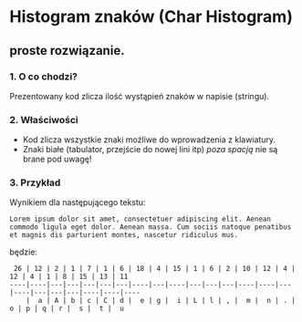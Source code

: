 # Histogram znaków (Char Histogram)
## proste rozwiązanie.

### 1. O co chodzi?

Prezentowany kod zlicza ilość wystąpień znaków w napisie (stringu).

### 2. Właściwości

*  Kod zlicza wszystkie znaki możliwe do wprowadzenia z klawiatury.
*  Znaki białe (tabulator, przejście do nowej lini itp) *poza spacją* nie są brane pod uwagę!
	
### 3. Przykład
Wynikiem dla następującego tekstu:
```
Lorem ipsum dolor sit amet, consectetuer adipiscing elit. Aenean commodo ligula eget dolor. Aenean massa. Cum sociis natoque penatibus et magnis dis parturient montes, nascetur ridiculus mus.
```
będzie:
```
 26 | 12 | 2 | 1 | 7 | 1 | 6 | 18 | 4 | 15 | 1 | 6 | 2 | 10 | 12 | 4 | 12 | 4 | 1 | 8 | 15 | 13 | 11
----|----|---|---|---|---|---|----|---|----|---|---|---|----|----|---|----|---|---|---|----|----|----
    |  a | A | b | c | C | d |  e | g |  i | L | l | , |  m |  n | . |  o | p | q | r |  s |  t |  u
```